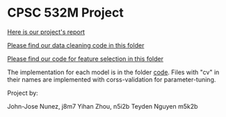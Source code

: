 # CPSC 532M Project

[Here is our project's report](./project.pdf)

[Please find our data cleaning code in this folder](./code/data-cleaning/)

[Please find our code for feature selection in this folder](./code/utility.py/)

The implementation for each model is in the folder [code](./code/). Files with "cv" in their names are implemented with corss-validation for parameter-tuning.  

Project by:

John-Jose Nunez, j8m7
Yihan Zhou, n5i2b
Teyden Nguyen m5k2b

